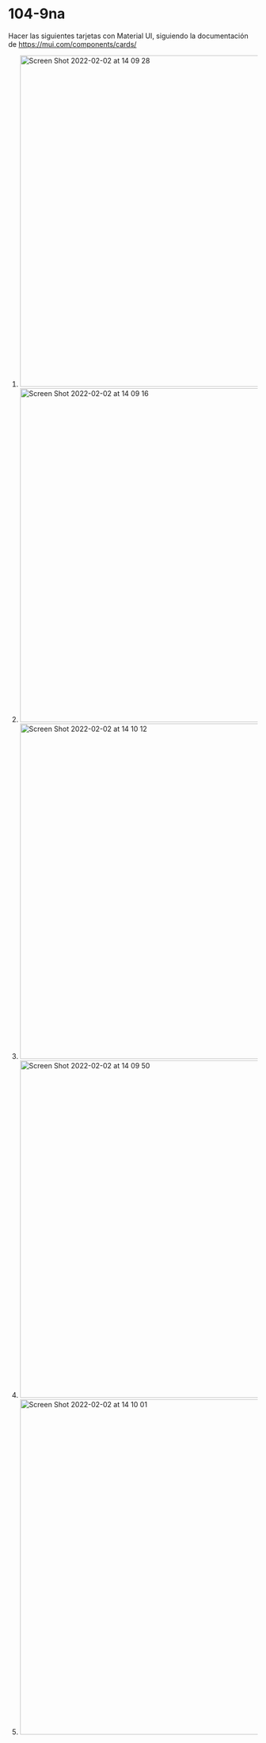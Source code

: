 # 104-9na

Hacer las siguientes tarjetas con Material UI, siguiendo la documentación de https://mui.com/components/cards/ 

1) <img width="668" alt="Screen Shot 2022-02-02 at 14 09 28" src="https://user-images.githubusercontent.com/36973939/152205721-6677ca0c-a7ec-45b2-a8ce-e804f77eb6d4.png">

2) <img width="673" alt="Screen Shot 2022-02-02 at 14 09 16" src="https://user-images.githubusercontent.com/36973939/152205746-ca694471-a38b-49df-a6bd-ac01d5d37c37.png">

3) <img width="676" alt="Screen Shot 2022-02-02 at 14 10 12" src="https://user-images.githubusercontent.com/36973939/152205825-aa3ecacd-abdc-4653-a4e2-5d1363b9698a.png">

4) <img width="680" alt="Screen Shot 2022-02-02 at 14 09 50" src="https://user-images.githubusercontent.com/36973939/152205782-1cd2cf7f-2194-4056-9dbf-2ac5f60566f0.png">

5) <img width="676" alt="Screen Shot 2022-02-02 at 14 10 01" src="https://user-images.githubusercontent.com/36973939/152205854-17d05a37-8143-40ff-a5b8-74ff51e30f7e.png">
